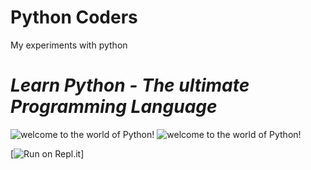 # Python Coders
My experiments with python
# *Learn Python - The ultimate Programming Language*

![welcome to the world of Python!](https://www.freepngimg.com/thumb/python_logo/4-2-python-logo-picture.png) ![welcome to the world of Python!](https://freepngimg.com/thumb/python_logo/1-2-python-logo-png.png) 

[![Run on Repl.it](https://repl.it/badge/github/Python-Coder-Geeks/python-codes)]
